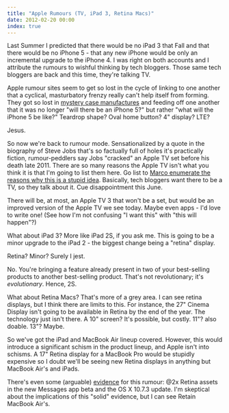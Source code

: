 ```yaml
---
title: "Apple Rumours (TV, iPad 3, Retina Macs)"
date: 2012-02-20 00:00
index: true
---
```


Last Summer I predicted that there would be no iPad 3 that Fall and that there would be no iPhone 5 - that any new iPhone would be only an incremental upgrade to the iPhone 4. I was right on both accounts and I attribute the rumours to wishful thinking by tech bloggers. Those same tech bloggers are back and this time, they're talking TV.

Apple rumour sites seem to get so lost in the cycle of linking to one another that a cyclical, masturbatory frenzy really can't help itself from forming. They got so lost in [mystery case manufactures](http://www.geek.com/articles/mobile/iphone-5-case-leaks-show-3g-like-body-20110727/) and feeding off one another that it was no longer "will there be an iPhone 5?" but rather "what will the iPhone 5 be like?" Teardrop shape? Oval home button? 4" display? LTE?

Jesus.

So now we're back to rumour mode.&nbsp;Sensationalized by a quote in the biography of Steve Jobs that's so factually full of holes it's practically fiction, rumour-peddlers say Jobs "cracked" an Apple TV set before his death late 2011. There are so many reasons the Apple TV isn't what you think it is that I'm going to list them here. Go list to [Marco enumerate the reasons why this is a stupid idea](http://5by5.tv/buildanalyze/48). Basically, tech bloggers want there to be a TV, so they talk about it. Cue disappointment this June.

There will be, at most, an Apple TV 3 that won't be a set, but would be an improved version of the Apple TV we see today. Maybe even apps - I'd love to write one! (See how I'm not confusing "I want this" with "this will happen"?)

What about iPad 3? More like iPad 2S, if you ask me. This is going to be a minor upgrade to the iPad 2 - the biggest change being a "retina" display.

Retina? Minor? Surely I jest.

No. You're bringing a feature already present in two of your best-selling products to another best-selling product. That's not revolutionary; it's _evolutionary_. Hence, 2S.

What about Retina Macs? That's more of a grey area. I can see retina displays, but I think there are limits to this. For instance, the 27" Cinema Display isn't going to be available in Retina by the end of the year. The technology just isn't there. A 10" screen? It's possible, but costly. 11"? also doable. 13"? Maybe.

So we've got the iPad and MacBook Air lineup covered. However, this would introduce a significant schism in the product lineup, and Apple isn't into schisms. A 17" Retina display for a MacBook Pro would be stupidly expensive so I doubt we'll be seeing new Retina displays in anything but MacBook Air's and iPads.

There's even some (arguable) [evidence](http://dcurt.is/retina) for this rumour: @2x Retina assets in the new Messages app beta and the OS X 10.7.3 update. I'm skeptical about the implications of this "solid" evidence, but I can see Retain MacBook Air's.

<!-- more -->
